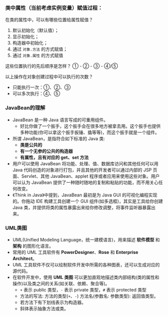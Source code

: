 ### 类中属性（当前考虑实例变量）赋值过程：
在类的属性中，可以有哪些位置给属性赋值？
1. 默认初始化（默认值）；
2. 显示初始化；
3. 构造器中初始化；
4. 通过 `对象.方法` 的方式赋值；
5. 通过 `对象.属性` 的方式赋值

这些位置执行的先后顺序是怎样？
① - ② - ③ - ④/⑤

以上操作在对象创建过程中可以执行的次数？
* 只能执行一次：①、②、③
* 可以多次执行：④、⑤

### JavaBean的理解
* JavaBean 是一种 Java 语言写成的可重用组件。
  * 好比你做了一个扳手，这个扳手会在很多地方被拿去用。这个扳手也提供多种功能(你可以拿这个扳手扳锤、撬等等)，而这个扳手就是一个组件。
* 所谓 JavaBean，是指符合如下标准的 Java 类:
  * **类是公共的**
  * **有一个无参的公共的构造器**
  * **有属性，且有对应的 get、set 方法**
* 用户可以使用 JavaBean 将功能、处理、值、数据库访问和其他任何可以用 Java 代码创造的对象进行打包，并且其他的开发者可以通过内部的 JSP 页面、Servlet、其他 JavaBean、applet 程序或者应用来使用这些对象。用户可以认为 JavaBean 提供了一种随时随地的复制和粘贴的功能，而不用关心任何改变。
* 《Think in Java》中提到，JavaBean 最初是为 Java GUI 的可视化编程实现的。你拖动 IDE 构建工具创建一个 GUI 组件(如多选框)，其实是工具给你创建 Java 类，并提供将类的属性暴露出来给你修改调整，将事件监听器暴露出来。

### UML类图
* UML(Unified Modeling Language，统一建模语言)，用来描述 **软件模型** 和 **架构** 的图形化语言。
* 常用的 UML 工具软件有 **PowerDesigner**、**Rose** 和 **Enterprise Architect**。
* UML 工具软件不仅可以绘制软件开发中所需的各种图表，还可以生成对应的源代码。
* 在软件开发中，使用 **UML 类图** 可以更加直观地描述类内部结构(类的属性和操作)以及类之间的关系(如关联、依赖、聚合等)。
  * `+` 表示 public 类型，`-` 表示 private 类型，`#` 表示 protected 类型
  * 方法的写法: 方法的类型(`+`、`-`) 方法名(参数名: 参数类型): 返回值类型。
  * 若方法下有下划线表示为构造器。
  * 斜体表示抽象方法或类。